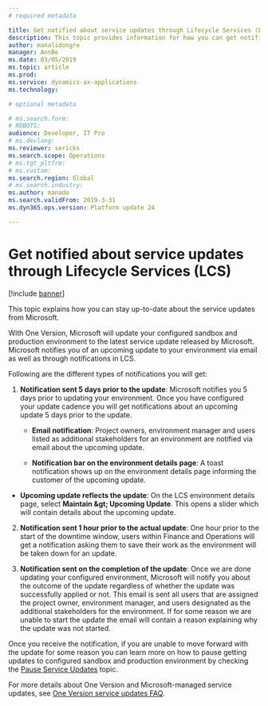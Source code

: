 ```yaml
---
# required metadata

title: Get notified about service updates through Lifecycle Services (LCS)
description: This topic provides information for how you can get notifications around service updates to your environments.
author: manalidongre
manager: AnnBe
ms.date: 03/05/2019
ms.topic: article
ms.prod: 
ms.service: dynamics-ax-applications
ms.technology: 

# optional metadata

# ms.search.form: 
# ROBOTS: 
audience: Developer, IT Pro
# ms.devlang: 
ms.reviewer: sericks
ms.search.scope: Operations
# ms.tgt_pltfrm: 
# ms.custom:
ms.search.region: Global
# ms.search.industry: 
ms.author: manado
ms.search.validFrom: 2019-3-31 
ms.dyn365.ops.version: Platform update 24 

---
```


# Get notified about service updates through Lifecycle Services (LCS)

[!include [banner](../includes/banner.md)]

This topic explains how you can stay up-to-date about the service updates from Microsoft.

With One Version, Microsoft will update your configured sandbox and production environment to the latest service update released by Microsoft. Microsoft notifies you of an upcoming update to your environment via email as well as through notifications in LCS.

Following are the different types of notifications you will get:

1. **Notification sent 5 days prior to the update**:
Microsoft notifies you 5 days prior to updating your environment. Once you have configured your update cadence you will get notifications about an upcoming update 5 days prior to the update.

    - **Email notification**:
      Project owners, environment manager and users listed as additional stakeholders for an environment are notified via email about the     upcoming update.

    - **Notification bar on the environment details page**:
      A toast notification shows up on the environment details page informing the customer of the upcoming update.

  - **Upcoming update reflects the update**:
    On the LCS environment details page, select **Maintain \&gt; Upcoming Update**. This opens a slider which will contain details about     the upcoming update.

2. **Notification sent 1 hour prior to the actual update**:
One hour prior to the start of the downtime window, users within Finance and Operations will get a notification asking them to save their work as the environment will be taken down for an update.

3. **Notification sent on the completion of the update**:
Once we are done updating your configured environment, Microsoft will notify you about the outcome of the update regardless of whether the update was successfully applied or not. This email is sent all users that are assigned the project owner, environment manager, and users designated as the additional stakeholders for the environment. If for some reason we are unable to start the update the email will contain a reason explaining why the update was not started.

Once you receive the notification, if you are unable to move forward with the update for some reason you can learn more on how to pause getting updates to configured sandbox and production environment by checking the [Pause Service Updates](pause-service-updates.md) topic.

For more details about One Version and Microsoft-managed service updates, see [One Version service updates FAQ](../../fin-and-ops/get-started/one-version.md).
